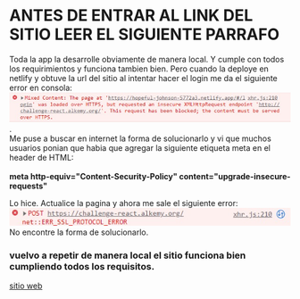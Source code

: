 # ANTES DE ENTRAR AL LINK DEL SITIO LEER EL SIGUIENTE PARRAFO

Toda la app la desarrolle obviamente de manera local. Y cumple con todos los requirimientos y funciona tambien bien. Pero cuando la deploye en netlify y obtuve la url del sitio al intentar hacer el login me da el siguiente error en consola: \
![imagen](./errorAlkemy.jpeg).\
Me puse a buscar en internet la forma de solucionarlo y vi que muchos usuarios ponian que habia que agregar la siguiente etiqueta meta en el header de HTML:\
\
**meta http-equiv="Content-Security-Policy" content="upgrade-insecure-requests"** 

Lo hice. Actualice la pagina y ahora me sale el siguiente error:\
![imagen](./errorPost.jpeg)\
No encontre la forma de solucionarlo.


### vuelvo a repetir de manera local el sitio funciona bien cumpliendo todos los requisitos. 

[sitio web](https://hopeful-johnson-5772a3.netlify.app/#/login)